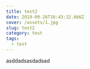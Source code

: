 ```yaml
---
title: test2
date: 2019-09-26T16:43:32.666Z
cover: /assets/1.jpg
slug: test2
category: test
tags:
  - test
---
```

asddadsasdadsad
